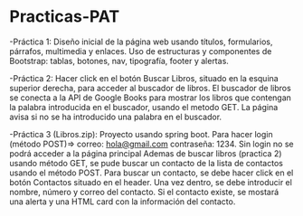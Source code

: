 # Practicas-PAT

-Práctica 1:
Diseño inicial de la página web usando títulos, formularios, párrafos, multimedia y enlaces.
Uso de estructuras y componentes de Bootstrap: tablas, botones, nav, tipografía, footer y alertas.

-Práctica 2:
Hacer click en el botón Buscar Libros, situado en la esquina superior derecha, para acceder al buscador de libros.
El buscador de libros se conecta a la API de Google Books para mostrar los libros que contengan la palabra introducida en el buscador, usando el metodo GET.
La página avisa si no se ha introducido una palabra en el buscador.

-Práctica 3 (Libros.zip):
Proyecto usando spring boot.
Para hacer login (método POST)=> correo: hola@gmail.com  contraseña: 1234. Sin login no se podrá acceder a la página principal
Ademas de buscar libros (practica 2) usando método GET, se pude buscar un contacto de la lista de contactos usando el método POST.
Para buscar un contacto, se debe hacer click en el botón Contactos situado en el header. Una vez dentro, se debe introducir el nombre, número y correo del contacto.
Si el contacto existe, se mostará una alerta y una HTML card con la información del contacto.

